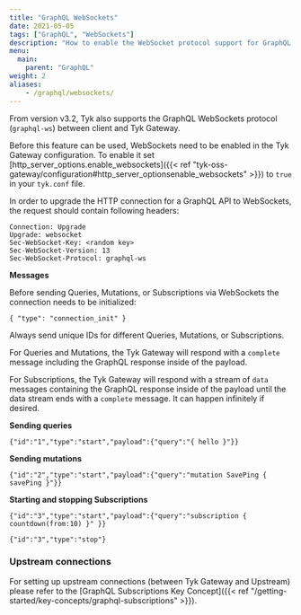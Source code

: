 ```yaml
---
title: "GraphQL WebSockets"
date: 2021-05-05
tags: ["GraphQL", "WebSockets"]
description: "How to enable the WebSocket protocol support for GraphQL APIs in Tyk v3.2"
menu:
  main:
    parent: "GraphQL"
weight: 2
aliases:
    - /graphql/websockets/
---
```


From version v3.2, Tyk also supports the GraphQL WebSockets protocol (`graphql-ws`) between client and Tyk Gateway.

Before this feature can be used, WebSockets need to be enabled in the Tyk Gateway configuration. To enable it set [http_server_options.enable_websockets]({{< ref "tyk-oss-gateway/configuration#http_server_optionsenable_websockets" >}}) to `true` in your `tyk.conf` file.

In order to upgrade the HTTP connection for a GraphQL API to WebSockets, the request should contain following headers:

```
Connection: Upgrade
Upgrade: websocket
Sec-WebSocket-Key: <random key>
Sec-WebSocket-Version: 13
Sec-WebSocket-Protocol: graphql-ws
```

**Messages**

Before sending Queries, Mutations, or Subscriptions via WebSockets the connection needs to be initialized:

```
{ "type": "connection_init" }
```

Always send unique IDs for different Queries, Mutations, or Subscriptions.

For Queries and Mutations, the Tyk Gateway will respond with a `complete` message including the GraphQL response inside of the payload.

For Subscriptions, the Tyk Gateway will respond with a stream of `data` messages containing the GraphQL response inside of the payload until the data stream ends with a `complete` message. It can happen infinitely if desired.

**Sending queries**

```
{"id":"1","type":"start","payload":{"query":"{ hello }"}}
```

**Sending mutations**

```
{"id":"2","type":"start","payload":{"query":"mutation SavePing { savePing }"}}
```

**Starting and stopping Subscriptions**

```
{"id":"3","type":"start","payload":{"query":"subscription { countdown(from:10) }" }}
```
```
{"id":"3","type":"stop"}
```

### Upstream connections

For setting up upstream connections (between Tyk Gateway and Upstream) please refer to the [GraphQL Subscriptions Key Concept]({{< ref "/getting-started/key-concepts/graphql-subscriptions" >}}).
